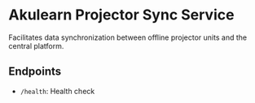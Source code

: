 # Akulearn Projector Sync Service

Facilitates data synchronization between offline projector units and the central platform.

## Endpoints
- `/health`: Health check
